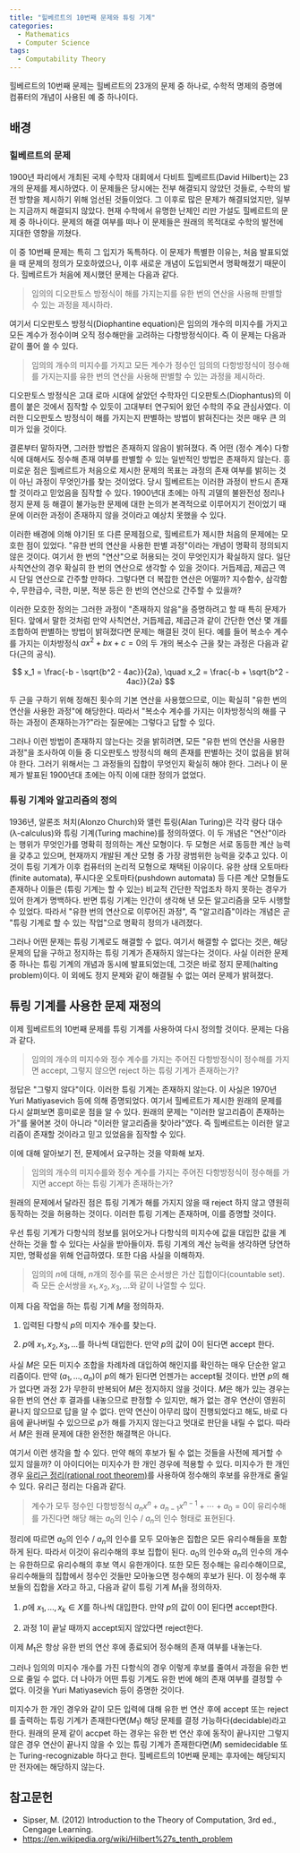 ```yaml
---
title: "힐베르트의 10번째 문제와 튜링 기계"
categories:
  - Mathematics
  - Computer Science
tags:
  - Computability Theory
---
```


힐베르트의 10번째 문제는 힐베르트의 23개의 문제 중 하나로, 수학적 명제의 증명에 컴퓨터의 개념이 사용된 예 중 하나이다.

## 배경

### 힐베르트의 문제

1900년 파리에서 개최된 국제 수학자 대회에서 다비트 힐베르트(David Hilbert)는 23개의 문제를 제시하였다. 이 문제들은 당시에는 전부 해결되지 않았던 것들로, 수학의 발전 방향을 제시하기 위해 엄선된 것들이었다. 그 이후로 많은 문제가 해결되었지만, 일부는 지금까지 해결되지 않았다. 현재 수학에서 유명한 난제인 리만 가설도 힐베르트의 문제 중 하나이다. 문제의 해결 여부를 떠나 이 문제들은 원래의 목적대로 수학의 발전에 지대한 영향을 끼쳤다.

이 중 10번째 문제는 특히 그 입지가 독특하다. 이 문제가 특별한 이유는, 처음 발표되었을 때 문제의 정의가 모호하였으나, 이후 새로운 개념이 도입되면서 명확해졌기 때문이다. 힐베르트가 처음에 제시했던 문제는 다음과 같다.

> 임의의 디오판토스 방정식이 해를 가지는지를 유한 번의 연산을 사용해 판별할 수 있는 과정을 제시하라.

여기서 디오판토스 방정식(Diophantine equation)은 임의의 개수의 미지수를 가지고 모든 계수가 정수이며 오직 정수해만을 고려하는 다항방정식이다. 즉 이 문제는 다음과 같이 풀어 쓸 수 있다.

> 임의의 개수의 미지수를 가지고 모든 계수가 정수인 임의의 다항방정식이 정수해를 가지는지를 유한 번의 연산을 사용해 판별할 수 있는 과정을 제시하라.

디오판토스 방정식은 고대 로마 시대에 살았던 수학자인 디오판토스(Diophantus)의 이름이 붙은 것에서 짐작할 수 있듯이 고대부터 연구되어 왔던 수학의 주요 관심사였다. 이러한 디오판토스 방정식이 해를 가지는지 판별하는 방법이 밝혀진다는 것은 매우 큰 의미가 있을 것이다.

결론부터 말하자면, 그러한 방법은 존재하지 않음이 밝혀졌다. 즉 어떤 (정수 계수) 다항식에 대해서도 정수해 존재 여부를 판별할 수 있는 일반적인 방법은 존재하지 않는다. 흥미로운 점은 힐베르트가 처음으로 제시한 문제의 목표는 과정의 존재 여부를 밝히는 것이 아닌 과정이 무엇인가를 찾는 것이었다. 당시 힐베르트는 이러한 과정이 반드시 존재할 것이라고 믿었음을 짐작할 수 있다. 1900년대 초에는 아직 괴델의 불완전성 정리나 정지 문제 등 해결이 불가능한 문제에 대한 논의가 본격적으로 이루어지기 전이었기 때문에 이러한 과정이 존재하지 않을 것이라고 예상치 못했을 수 있다.

이러한 배경에 의해 야기된 또 다른 문제점으로, 힐베르트가 제시한 처음의 문제에는 모호한 점이 있었다. "유한 번의 연산을 사용한 판별 과정"이라는 개념이 명확히 정의되지 않은 것이다. 여기서 한 번의 "연산"으로 허용되는 것이 무엇인지가 확실하지 않다. 일단 사칙연산의 경우 확실히 한 번의 연산으로 생각할 수 있을 것이다. 거듭제곱, 제곱근 역시 단일 연산으로 간주할 만하다. 그렇다면 더 복잡한 연산은 어떨까? 지수함수, 삼각함수, 무한급수, 극한, 미분, 적분 등은 한 번의 연산으로 간주할 수 있을까?

이러한 모호한 정의는 그러한 과정이 "존재하지 않음"을 증명하려고 할 때 특히 문제가 된다. 앞에서 말한 것처럼 만약 사칙연산, 거듭제곱, 제곱근과 같이 간단한 연산 몇 개를 조합하여 판별하는 방법이 밝혀졌다면 문제는 해결된 것이 된다. 예를 들어 복소수 계수를 가지는 이차방정식 $ax^2 + bx + c = 0$의 두 개의 복소수 근을 찾는 과정은 다음과 같다(근의 공식).

$$ x_1 = \frac{-b - \sqrt{b^2 - 4ac}}{2a}, \quad x_2 = \frac{-b + \sqrt{b^2 - 4ac}}{2a} $$

두 근을 구하기 위해 정해진 횟수의 기본 연산을 사용했으므로, 이는 확실히 "유한 번의 연산을 사용한 과정"에 해당한다. 따라서 "복소수 계수를 가지는 이차방정식의 해를 구하는 과정이 존재하는가?"라는 질문에는 그렇다고 답할 수 있다.

그러나 이런 방법이 존재하지 않는다는 것을 밝히려면, 모든 "유한 번의 연산을 사용한 과정"을 조사하여 이들 중 디오판토스 방정식의 해의 존재를 판별하는 것이 없음을 밝혀야 한다. 그러기 위해서는 그 과정들의 집합이 무엇인지 확실히 해야 한다. 그러나 이 문제가 발표된 1900년대 초에는 아직 이에 대한 정의가 없었다.

### 튜링 기계와 알고리즘의 정의

1936년, 알론조 처치(Alonzo Church)와 앨런 튜링(Alan Turing)은 각각 람다 대수(λ-calculus)와 튜링 기계(Turing machine)를 정의하였다. 이 두 개념은 "연산"이라는 행위가 무엇인가를 명확히 정의하는 계산 모형이다. 두 모형은 서로 동등한 계산 능력을 갖추고 있으며, 현재까지 개발된 계산 모형 중 가장 광범위한 능력을 갖추고 있다. 이것이 튜링 기계가 이후 컴퓨터의 논리적 모형으로 채택된 이유이다. 유한 상태 오토마타(finite automata), 푸시다운 오토마타(pushdown automata) 등 다른 계산 모형들도 존재하나 이들은 (튜링 기계는 할 수 있는) 비교적 간단한 작업조차 하지 못하는 경우가 있어 한계가 명백하다. 반면 튜링 기계는 인간이 생각해 낸 모든 알고리즘을 모두 시행할 수 있었다. 따라서 "유한 번의 연산으로 이루어진 과정", 즉 "알고리즘"이라는 개념은 곧 "튜링 기계로 할 수 있는 작업"으로 명확히 정의가 내려졌다.

그러나 어떤 문제는 튜링 기계로도 해결할 수 없다. 여기서 해결할 수 없다는 것은, 해당 문제의 답을 구하고 정지하는 튜링 기계가 존재하지 않는다는 것이다. 사실 이러한 문제 중 하나는 튜링 기계의 개념과 동시에 발표되었는데, 그것은 바로 정지 문제(halting problem)이다. 이 외에도 정지 문제와 같이 해결될 수 없는 여러 문제가 밝혀졌다.

## 튜링 기계를 사용한 문제 재정의

이제 힐베르트의 10번째 문제를 튜링 기계를 사용하여 다시 정의할 것이다. 문제는 다음과 같다.

> 임의의 개수의 미지수와 정수 계수를 가지는 주어진 다항방정식이 정수해를 가지면 accept, 그렇지 않으면 reject 하는 튜링 기계가 존재하는가?

정답은 "그렇지 않다"이다. 이러한 튜링 기계는 존재하지 않는다. 이 사실은 1970년 Yuri Matiyasevich 등에 의해 증명되었다.
여기서 힐베르트가 제시한 원래의 문제를 다시 살펴보면 흥미로운 점을 알 수 있다. 원래의 문제는 "이러한 알고리즘이 존재하는가"를 물어본 것이 아니라 "이러한 알고리즘을 찾아라"였다. 즉 힐베르트는 이러한 알고리즘이 존재할 것이라고 믿고 있었음을 짐작할 수 있다.

이에 대해 알아보기 전, 문제에서 요구하는 것을 약화해 보자.

> 임의의 개수의 미지수를와 정수 계수를 가지는 주어진 다항방정식이 정수해를 가지면 accept 하는 튜링 기계가 존재하는가?

원래의 문제에서 달라진 점은 튜링 기계가 해를 가지지 않을 때 reject 하지 않고 영원히 동작하는 것을 허용하는 것이다. 이러한 튜링 기계는 존재하며, 이를 증명할 것이다.

우선 튜링 기계가 다항식의 정보를 읽어오거나 다항식의 미지수에 값을 대입한 값을 계산하는 것을 할 수 있다는 사실을 받아들이자. 튜링 기계의 계산 능력을 생각하면 당연하지만, 명확성을 위해 언급하였다. 또한 다음 사실을 이해하자.

> 임의의 $n$에 대해, $n$개의 정수를 묶은 순서쌍은 가산 집합이다(countable set). 즉 모든 순서쌍을 $x_1, x_2, x_3, \ldots$와 같이 나열할 수 있다.

이제 다음 작업을 하는 튜링 기계 $M$을 정의하자.

1. 입력된 다항식 $p$의 미지수 개수를 찾는다.

2. $p$에 $x_1, x_2, x_3, \ldots$를 하나씩 대입한다. 만약 $p$의 값이 $0$이 된다면 accept 한다.

사실 $M$은 모든 미지수 조합을 차례차례 대입하여 해인지를 확인하는 매우 단순한 알고리즘이다. 만약 $(a_1, \ldots, a_n)$이 $p$의 해가 된다면 언젠가는 accept될 것이다. 반면 $p$의 해가 없다면 과정 2가 무한히 반복되어 $M$은 정지하지 않을 것이다.
$M$은 해가 있는 경우는 유한 번의 연산 후 결과를 내놓으므로 판정할 수 있지만, 해가 없는 경우 연산이 영원히 끝나지 않으므로 답을 알 수 없다. 만약 연산이 아무리 많이 진행되었다고 해도, 바로 다음에 끝나버릴 수 있으므로 $p$가 해를 가지지 않는다고 멋대로 판단을 내릴 수 없다. 따라서 $M$은 원래 문제에 대한 완전한 해결책은 아니다.

여기서 이런 생각을 할 수 있다. 만약 해의 후보가 될 수 없는 것들을 사전에 제거할 수 있지 않을까? 이 아이디어는 미지수가 한 개인 경우에 적용할 수 있다. 미지수가 한 개인 경우 [유리근 정리(rational root theorem)](https://en.wikipedia.org/wiki/Rational_root_theorem)를 사용하여 정수해의 후보를 유한개로 줄일 수 있다. 유리근 정리는 다음과 같다.

> 계수가 모두 정수인 다항방정식 $a_n x^n + a_{n-1} x^{n-1} + \cdots + a_0 = 0$이 유리수해를 가진다면 해당 해는 $a_0$의 인수 / $a_n$의 인수 형태로 표현된다.

정리에 따르면 $a_0$의 인수 / $a_n$의 인수를 모두 모아놓은 집합은 모든 유리수해들을 포함하게 된다. 따라서 이것이 유리수해의 후보 집합이 된다. $a_0$의 인수와 $a_n$의 인수의 개수는 유한하므로 유리수해의 후보 역시 유한개이다. 또한 모든 정수해는 유리수해이므로, 유리수해들의 집합에서 정수인 것들만 모아놓으면 정수해의 후보가 된다. 이 정수해 후보들의 집합을 $X$라고 하고, 다음과 같이 튜링 기계 $M_1$을 정의하자.

1. $p$에 $x_1, \ldots, x_k \in X$를 하나씩 대입한다. 만약 $p$의 값이 $0$이 된다면 accept한다.

2. 과정 1이 끝날 때까지 accept되지 않았다면 reject한다.

이제 $M_1$은 항상 유한 번의 연산 후에 종료되어 정수해의 존재 여부를 내놓는다.

그러나 임의의 미지수 개수를 가진 다항식의 경우 이렇게 후보를 줄여서 과정을 유한 번으로 줄일 수 없다. 더 나아가 어떤 튜링 기계도 유한 번에 해의 존재 여부를 결정할 수 없다. 이것을 Yuri Matiyasevich 등이 증명한 것이다.

미지수가 한 개인 경우와 같이 모든 입력에 대해 유한 번 연산 후에 accept 또는 reject를 출력하는 튜링 기계가 존재한다면($M_1$) 해당 문제를 결정 가능하다(decidable)라고 한다. 원래의 문제 같이 accpet 하는 경우는 유한 번 연산 후에 동작이 끝나지만 그렇지 않은 경우 연산이 끝나지 않을 수 있는 튜링 기계가 존재한다면($M$) semidecidable 또는 Turing-recognizable 하다고 한다. 힐베르트의 10번째 문제는 후자에는 해당되지만 전자에는 해당하지 않는다.

## 참고문헌

- Sipser, M. (2012) Introduction to the Theory of Computation, 3rd ed., Cengage Learning.
- <https://en.wikipedia.org/wiki/Hilbert%27s_tenth_problem>
